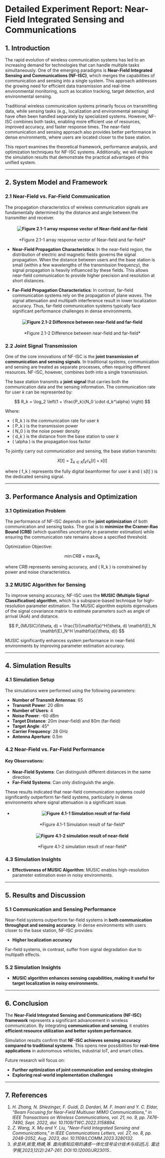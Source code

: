# Detailed Experiment Report: Near-Field Integrated Sensing and Communications

## 1. Introduction
The rapid evolution of wireless communication systems has led to an increasing demand for technologies that can handle multiple tasks simultaneously. One of the emerging paradigms is **Near-Field Integrated Sensing and Communications (NF-ISC)**, which merges the capabilities of communication and sensing into a single system. This approach addresses the growing need for efficient data transmission and real-time environmental monitoring, such as location tracking, target detection, and environmental sensing.

Traditional wireless communication systems primarily focus on transmitting data, while sensing tasks (e.g., localization and environmental sensing) have often been handled separately by specialized systems. However, NF-ISC combines both tasks, enabling more efficient use of resources, improved accuracy, and faster response times. The near-field communication and sensing approach also provides better performance in dense environments, where users are located closer to the base station.

This report examines the theoretical framework, performance analysis, and optimization techniques for NF-ISC systems. Additionally, we will explore the simulation results that demonstrate the practical advantages of this unified system.

---

## 2. System Model and Framework

### 2.1 Near-Field vs. Far-Field Communication

The propagation characteristics of wireless communication signals are fundamentally determined by the distance and angle between the transmitter and receiver.

#### <p align="center">![Figure 2.1-1 array response vector of Near-field and far-field](5g/f1.png)</p>
<p align="center">*Figure 2.1-1 array response vector of Near-field and far-field*</p>

- **Near-Field Propagation Characteristics**: In the near-field region, the distribution of electric and magnetic fields governs the signal propagation. When the distance between users and the base station is small (within a few wavelengths of the transmission frequency), the signal propagation is heavily influenced by these fields. This allows near-field communication to provide higher precision and resolution at short distances.

- **Far-Field Propagation Characteristics**: In contrast, far-field communication systems rely on the propagation of plane waves. The signal attenuation and multipath interference result in lower localization accuracy. Thus, far-field communication systems typically face significant performance challenges in dense environments.

#### <p align="center">![Figure 2.1-2 Difference between near-field and far-field](5g/f2.png)</p>
<p align="center">*Figure 2.1-2 Difference between near-field and far-field*</p>

### 2.2 Joint Signal Transmission

One of the core innovations of NF-ISC is the **joint transmission of communication and sensing signals**. In traditional systems, communication and sensing are treated as separate processes, often requiring different resources. NF-ISC, however, combines both into a single transmission.

The base station transmits a **joint signal** that carries both the communication data and the sensing information. The communication rate for user *k* can be represented by:

$$
R_k = \log_2 \left(1 + \frac{P_k}{N_0 \cdot d_k^\alpha} \right)
$$

Where:

- \( R_k \) is the communication rate for user *k*
- \( P_k \) is the transmission power
- \( N_0 \) is the noise power density
- \( d_k \) is the distance from the base station to user *k*
- \( \alpha \) is the propagation loss factor

To jointly carry out communication and sensing, the base station transmits:

$$
X[t] = \sum_{k \in K} f_k c_k[t] + s[t]
$$

where \( f_k \) represents the fully digital beamformer for user *k* and \( s[t] \) is the dedicated sensing signal.

---

## 3. Performance Analysis and Optimization

### 3.1 Optimization Problem

The performance of NF-ISC depends on the **joint optimization** of both communication and sensing tasks. The goal is to **minimize the Cramer-Rao Bound (CRB)** (which quantifies uncertainty in parameter estimation) while ensuring the communication rate remains above a specified threshold.

Optimization Objective:

$$
\min CRB + \max R_k
$$

where CRB represents sensing accuracy, and \( R_k \) is constrained by power and noise characteristics.

### 3.2 MUSIC Algorithm for Sensing

To improve sensing accuracy, NF-ISC uses the **MUSIC (Multiple Signal Classification) algorithm**, which is a subspace-based technique for high-resolution parameter estimation. The MUSIC algorithm exploits eigenvalues of the signal covariance matrix to estimate parameters such as angle of arrival (AoA) and distance.

$$
P_{MUSIC}(\theta, d) = \frac{1}{\mathbf{a}^H(\theta, d) \mathbf{E}_N \mathbf{E}_N^H \mathbf{a}(\theta, d)}
$$

MUSIC significantly enhances system performance in near-field environments by improving parameter estimation accuracy.

---

## 4. Simulation Results

### 4.1 Simulation Setup

The simulations were performed using the following parameters:

- **Number of Transmit Antennas**: 65
- **Transmit Power**: 20 dBm
- **Number of Users**: 4
- **Noise Power**: -60 dBm
- **Target Distance**: 20m (near-field) and 80m (far-field)
- **Target Angle**: 45°
- **Carrier Frequency**: 28 GHz
- **Antenna Aperture**: 0.5m

### 4.2 Near-Field vs. Far-Field Performance

#### **Key Observations**:

- **Near-Field Systems**: Can distinguish different distances in the same direction.
- **Far-Field Systems**: Can only distinguish the angle.

These results indicated that near-field communication systems could significantly outperform far-field systems, particularly in dense environments where signal attenuation is a significant issue.

- #### <p align="center">![Figure 4.1-1 Simulation result of far-field](5g/f3.png)</p>
<p align="center">*Figure 4.1-1 Simulation result of far-field*</p>

#### <p align="center">![Figure 4.1-2 simulation result of near-field](5g/f4.png)</p>
<p align="center">*Figure 4.1-2 simulation result of near-field*</p>

### 4.3 Simulation Insights

- **Effectiveness of MUSIC Algorithm**: MUSIC enables high-resolution parameter estimation even in noisy environments.

---

## 5. Results and Discussion

### 5.1 Communication and Sensing Performance

Near-field systems outperform far-field systems in **both communication throughput and sensing accuracy**. In dense environments with users closer to the base station, NF-ISC provides:

- **Higher localization accuracy**

Far-field systems, in contrast, suffer from signal degradation due to multipath effects.

### 5.2 Simulation Insights

- **MUSIC algorithm enhances sensing capabilities, making it useful for target localization in noisy environments.**

---

## 6. Conclusion

The **Near-Field Integrated Sensing and Communications (NF-ISC) framework** represents a significant advancement in wireless communication. By integrating **communication and sensing**, it enables **efficient resource utilization and better system performance**.

Simulation results confirm that **NF-ISC achieves sensing accuracy compared to traditional systems**. This opens new possibilities for **real-time applications** in autonomous vehicles, industrial IoT, and smart cities.

Future research will focus on:
- **Further optimization of joint communication and sensing strategies**
- **Exploring real-world implementation challenges**

---
## 7. References  
1. *H. Zhang, N. Shlezinger, F. Guidi, D. Dardari, M. F. Imani and Y. C. Eldar, "Beam Focusing for Near-Field Multiuser MIMO Communications," in IEEE Transactions on Wireless Communications, vol. 21, no. 9, pp. 7476-7490, Sept. 2022, doi: 10.1109/TWC.2022.3158894.*
2. *Z. Wang, X. Mu and Y. Liu, "Near-Field Integrated Sensing and Communications," in IEEE Communications Letters, vol. 27, no. 8, pp. 2048-2052, Aug. 2023, doi: 10.1109/LCOMM.2023.3280132.*
3. *余显祥,姚雪,杨婧,等. 面向感知应用的通感一体化信号设计技术与综述[J]. 雷达学报,2023,12(2):247-261. DOI:10.12000/JR23015.*.  

